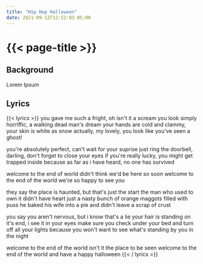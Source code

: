 ```yaml
---
title: "Hip Hop Halloween"
date: 2021-09-12T12:52:03-05:00
---
```

# {{< page-title >}}

## Background
Lorem Ipsum

## Lyrics
{{< lyrics >}}
you gave me such a fright, oh isn't it a scream
you look simply horriffic, a walking dead man's dream
your hands are cold and clammy, your skin is white as snow
actually, my lovely, you look like you've seen a ghost!

you're absolutely perfect, can't wait for your suprise
just ring the doorbell, darling, don't forget to close your eyes
if you're really lucky, you might get trapped inside
because as far as i have heard, no one has survived

welcome to the end of world
didn't think we'd be here so soon
welcome to the end of the world
we're so happy to see you

they say the place is haunted, but that's just the start
the man who used to own it didn't have heart
just a nasty bunch of orange maggots filled with puss
he baked his wife into a pie and didn't leave a scrap of crust

you say you aren't nervous, but i know that's a lie
your hair is standing on it's end, i see it in your eyes
make sure you check under your bed and turn off all your lights
because you won't want to see what's standing by you in the night

welcome to the end of the world
isn't it the place to be seen
welcome to the end of the world
and have a happy halloween
{{< / lyrics >}}
